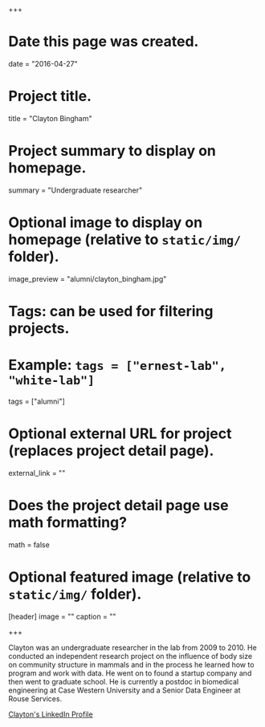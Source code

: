 +++
# Date this page was created.
date = "2016-04-27"

# Project title.
title = "Clayton Bingham"

# Project summary to display on homepage.
summary = "Undergraduate researcher"

# Optional image to display on homepage (relative to `static/img/` folder).
image_preview = "alumni/clayton_bingham.jpg"

# Tags: can be used for filtering projects.
# Example: `tags = ["ernest-lab", "white-lab"]`
tags = ["alumni"]

# Optional external URL for project (replaces project detail page).
external_link = ""

# Does the project detail page use math formatting?
math = false

# Optional featured image (relative to `static/img/` folder).
[header]
image = ""
caption = ""

+++

Clayton was an undergraduate researcher in the lab from 2009 to 2010. He conducted an independent research project on the influence of body size on community structure in mammals and in the process he learned how to program and work with data. He went on to found a startup company and then went to graduate school. He is currently a postdoc in biomedical engineering at Case Western University and a Senior Data Engineer at Rouse Services.

[Clayton's LinkedIn Profile](https://www.linkedin.com/in/clayton-bingham-89868432/)